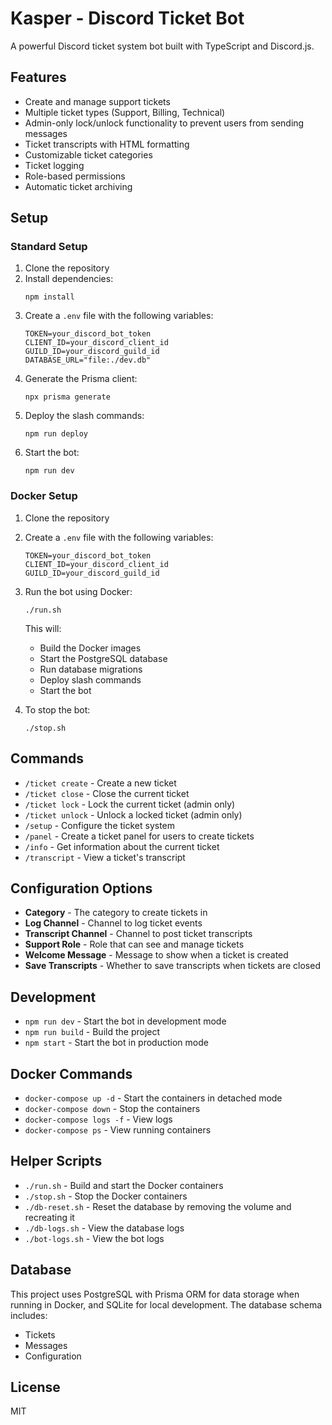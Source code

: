 # Kasper - Discord Ticket Bot

A powerful Discord ticket system bot built with TypeScript and Discord.js.

## Features

- Create and manage support tickets
- Multiple ticket types (Support, Billing, Technical)
- Admin-only lock/unlock functionality to prevent users from sending messages
- Ticket transcripts with HTML formatting
- Customizable ticket categories
- Ticket logging
- Role-based permissions
- Automatic ticket archiving

## Setup

### Standard Setup

1. Clone the repository
2. Install dependencies:
   ```
   npm install
   ```
3. Create a `.env` file with the following variables:
   ```
   TOKEN=your_discord_bot_token
   CLIENT_ID=your_discord_client_id
   GUILD_ID=your_discord_guild_id
   DATABASE_URL="file:./dev.db"
   ```
4. Generate the Prisma client:
   ```
   npx prisma generate
   ```
5. Deploy the slash commands:
   ```
   npm run deploy
   ```
6. Start the bot:
   ```
   npm run dev
   ```

### Docker Setup

1. Clone the repository
2. Create a `.env` file with the following variables:
   ```
   TOKEN=your_discord_bot_token
   CLIENT_ID=your_discord_client_id
   GUILD_ID=your_discord_guild_id
   ```
3. Run the bot using Docker:

   ```
   ./run.sh
   ```

   This will:

   - Build the Docker images
   - Start the PostgreSQL database
   - Run database migrations
   - Deploy slash commands
   - Start the bot

4. To stop the bot:
   ```
   ./stop.sh
   ```

## Commands

- `/ticket create` - Create a new ticket
- `/ticket close` - Close the current ticket
- `/ticket lock` - Lock the current ticket (admin only)
- `/ticket unlock` - Unlock a locked ticket (admin only)
- `/setup` - Configure the ticket system
- `/panel` - Create a ticket panel for users to create tickets
- `/info` - Get information about the current ticket
- `/transcript` - View a ticket's transcript

## Configuration Options

- **Category** - The category to create tickets in
- **Log Channel** - Channel to log ticket events
- **Transcript Channel** - Channel to post ticket transcripts
- **Support Role** - Role that can see and manage tickets
- **Welcome Message** - Message to show when a ticket is created
- **Save Transcripts** - Whether to save transcripts when tickets are closed

## Development

- `npm run dev` - Start the bot in development mode
- `npm run build` - Build the project
- `npm start` - Start the bot in production mode

## Docker Commands

- `docker-compose up -d` - Start the containers in detached mode
- `docker-compose down` - Stop the containers
- `docker-compose logs -f` - View logs
- `docker-compose ps` - View running containers

## Helper Scripts

- `./run.sh` - Build and start the Docker containers
- `./stop.sh` - Stop the Docker containers
- `./db-reset.sh` - Reset the database by removing the volume and recreating it
- `./db-logs.sh` - View the database logs
- `./bot-logs.sh` - View the bot logs

## Database

This project uses PostgreSQL with Prisma ORM for data storage when running in Docker, and SQLite for local development. The database schema includes:

- Tickets
- Messages
- Configuration

## License

MIT
